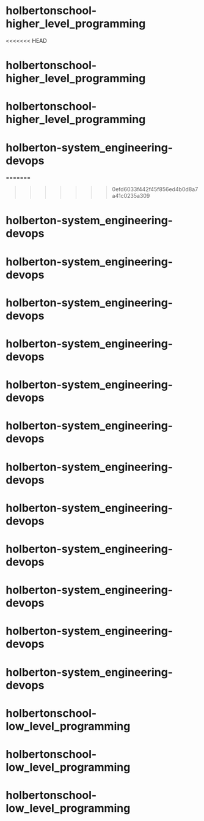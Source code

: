 # holbertonschool-higher_level_programming
<<<<<<< HEAD
# holbertonschool-higher_level_programming
# holbertonschool-higher_level_programming
# holberton-system_engineering-devops
=======
>>>>>>> 0efd6033f442f45f856ed4b0d8a7a41c0235a309
# holberton-system_engineering-devops
# holberton-system_engineering-devops
# holberton-system_engineering-devops
# holberton-system_engineering-devops
# holberton-system_engineering-devops
# holberton-system_engineering-devops
# holberton-system_engineering-devops
# holberton-system_engineering-devops
# holberton-system_engineering-devops
# holberton-system_engineering-devops
# holberton-system_engineering-devops
# holberton-system_engineering-devops
# holbertonschool-low_level_programming
# holbertonschool-low_level_programming
# holbertonschool-low_level_programming
